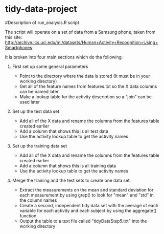 tidy-data-project
=================

#Description of run_analysis.R script

The script will operate on a set of data from a Samsung phone, taken from this site:
http://archive.ics.uci.edu/ml/datasets/Human+Activity+Recognition+Using+Smartphones

It is broken into four main sections which do the following:

1. First set up some general parameters
	- Point to the directory where the data is stored (It must be in your working directory)
	- Get all of the feature names from features.txt so the X data columns can be named later
	- Make a lookup table for the activity description so a "join" can be used later

2. Set up the test data set
	- Add all of the X data and rename the columns from the features table created earlier
	- Add a column that shows this is all test data
	- Use the activity lookup table to get the activity names

3. Set up the training data set
	- Add all of the X data and rename the columns from the features table created earlier
	- Add a column that shows this is all training data
	- Use the activity lookup table to get the activity names

4. Merge the training and the test sets to create one data set.
	- Extract the measurements on the mean and standard deviation for each measurement by using grep() to look for "mean" and "std" in the column names
	- Create a second, independent tidy data set with the average of each variable for each activity and each subject by using the aggregate() function
	- Output the table to a text file called "tidyDataStep5.txt" into the working directory